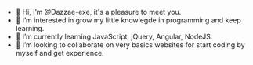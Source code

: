 - 👋 Hi, I’m @Dazzae-exe, it's a pleasure to meet you.
- 👀 I’m interested in grow my little knowlegde in programming and keep learning.
- 🌱 I’m currently learning JavaScript, jQuery, Angular, NodeJS.
- 💞️ I’m looking to collaborate on very basics websites for start coding by myself and get experience.

<!---
Dazzae-exe/Dazzae-exe is a ✨ special ✨ repository because its `README.md` (this file) appears on your GitHub profile.
You can click the Preview link to take a look at your changes.
--->

